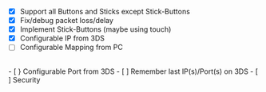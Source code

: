 - [x] Support all Buttons and Sticks except Stick-Buttons
- [x] Fix/debug packet loss/delay
- [x] Implement Stick-Buttons (maybe using touch)
- [x] Configurable IP from 3DS
- [ ] Configurable Mapping from PC

<br>
- [ } Configurable Port from 3DS
- [ ] Remember last IP(s)/Port(s) on 3DS
- [ ] Security
